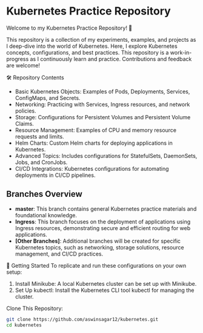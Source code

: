 # Kubernetes Practice Repository
Welcome to my Kubernetes Practice Repository! 👋

This repository is a collection of my experiments, examples, and projects as I deep-dive into the world of Kubernetes. Here, I explore Kubernetes concepts, configurations, and best practices. This repository is a work-in-progress as I continuously learn and practice. Contributions and feedback are welcome!

🛠️ Repository Contents
- Basic Kubernetes Objects: Examples of Pods, Deployments, Services, ConfigMaps, and Secrets.
- Networking: Practicing with Services, Ingress resources, and network policies.
- Storage: Configurations for Persistent Volumes and Persistent Volume Claims.
- Resource Management: Examples of CPU and memory resource requests and limits.
- Helm Charts: Custom Helm charts for deploying applications in Kubernetes.
- Advanced Topics: Includes configurations for StatefulSets, DaemonSets, Jobs, and CronJobs.
- CI/CD Integrations: Kubernetes configurations for automating deployments in CI/CD pipelines.

## Branches Overview
- **master**: This branch contains general Kubernetes practice materials and foundational knowledge.
- **Ingress**: This branch focuses on the deployment of applications using Ingress resources, demonstrating secure and efficient routing for web applications.
- **[Other Branches]**: Additional branches will be created for specific Kubernetes topics, such as networking, storage solutions, resource management, and CI/CD practices.

🚀 Getting Started
To replicate and run these configurations on your own setup:

1. Install Minikube: A local Kubernetes cluster can be set up with Minikube.
2. Set Up kubectl: Install the Kubernetes CLI tool kubectl for managing the cluster.

Clone This Repository:

```bash
git clone https://github.com/aswinsagar12/kubernetes.git
cd kubernetes
```
